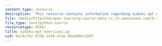 ```yaml
---
content_type: resource
description: 'This resource contains information regarding sudoku opt exercise1.py. '
file: /media/https%3A/open-learning-course-data-rc.s3.amazonaws.com/6-s095-programming-for-the-puzzled-january-iap-2018/ba74c35c87db1436afae84ae60eca56f_sudoku-opt-exercise1.py
file_type: text/python-source
resourcetype: Other
title: sudoku-opt-exercise1.py
uid: ba74c35c-87db-1436-afae-84ae60eca56f
---
```

